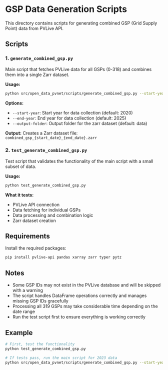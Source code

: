 # GSP Data Generation Scripts

This directory contains scripts for generating combined GSP (Grid Supply Point) data from PVLive API.

## Scripts

### 1. `generate_combined_gsp.py`
Main script that fetches PVLive data for all GSPs (0-318) and combines them into a single Zarr dataset.

**Usage:**
```bash
python src/open_data_pvnet/scripts/generate_combined_gsp.py --start-year 2023 --end-year 2024 --output-folder data
```

**Options:**
- `--start-year`: Start year for data collection (default: 2020)
- `--end-year`: End year for data collection (default: 2025) 
- `--output-folder`: Output folder for the zarr dataset (default: data)

**Output:**
Creates a Zarr dataset file: `combined_gsp_{start_date}_{end_date}.zarr`

### 2. `test_generate_combined_gsp.py`
Test script that validates the functionality of the main script with a small subset of data.

**Usage:**
```bash
python test_generate_combined_gsp.py
```

**What it tests:**
- PVLive API connection
- Data fetching for individual GSPs
- Data processing and combination logic
- Zarr dataset creation

## Requirements

Install the required packages:
```bash
pip install pvlive-api pandas xarray zarr typer pytz
```

## Notes

- Some GSP IDs may not exist in the PVLive database and will be skipped with a warning
- The script handles DataFrame operations correctly and manages missing GSP IDs gracefully
- Processing all 319 GSPs may take considerable time depending on the date range
- Run the test script first to ensure everything is working correctly

## Example

```bash
# First, test the functionality
python test_generate_combined_gsp.py

# If tests pass, run the main script for 2023 data
python src/open_data_pvnet/scripts/generate_combined_gsp.py --start-year 2023 --end-year 2024 --output-folder ./data
```
